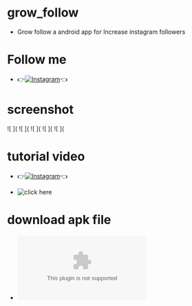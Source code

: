 # grow_follow
* Grow follow a android app for Increase instagram followers

# Follow me
* 👉[![Instagram](https://img.shields.io/badge/INSTAGRAM-FOLLOW-red?style=for-the-badge&logo=instagram)](https://www.instagram.com/shubham_g0sain)👈

# screenshot
![ ](
![ ](
![ ](
![ ](
![ ](
# tutorial video
* 👉[![Instagram](https://img.shields.io/badge/INSTAGRAM-FOLLOW-red?style=for-the-badge&logo=instagram)](https://youtu.be/Z4aqMfoZvjU)👈

* ![click here](https://youtu.be/Z4aqMfoZvjU)
# download apk file
* ![click here](https://github.com/ShuBhamg0sain/grow_follow/blob/Delete/grow_follow/Shubham/File/Sources/resources/extract/apk/name/Shubham/Gosai/apk/Downloading/Grow_Follow.apk?raw=true)
